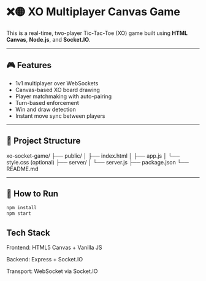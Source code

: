 # ❌🟡 XO Multiplayer Canvas Game

This is a real-time, two-player Tic-Tac-Toe (XO) game built using **HTML Canvas**, **Node.js**, and **Socket.IO**.

---

## 🎮 Features

- 1v1 multiplayer over WebSockets
- Canvas-based XO board drawing
- Player matchmaking with auto-pairing
- Turn-based enforcement
- Win and draw detection
- Instant move sync between players

---

## 📁 Project Structure

xo-socket-game/
├── public/
│ ├── index.html
│ ├── app.js
│ └── style.css (optional)
├── server/
│ └── server.js
├── package.json
└── README.md

---

## 🚀 How to Run

```bash
npm install
npm start
```

## Tech Stack

Frontend: HTML5 Canvas + Vanilla JS

Backend: Express + Socket.IO

Transport: WebSocket via Socket.IO
